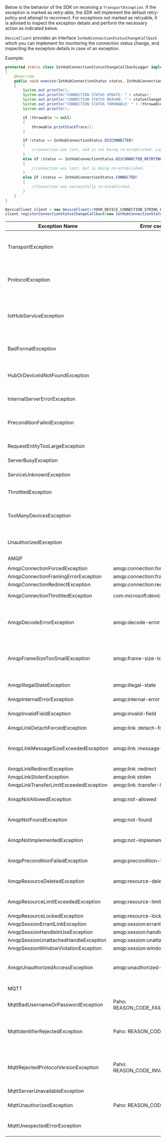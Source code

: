 Below is the behavior of the SDK on receiving a `TransportException`. If the exception is marked as retry-able, the SDK will implement the default retry-policy and attempt to reconnect. For exceptions not marked as retryable, it is advised to inspect the exception details and perform the necessary action as indicated below.

`DeviceClient` provides an interface `IotHubConnectionStatusChangeCallback` which you can implement for monitoring the connection status change, and inspecting the exception details in case of an exception.

Example:
```java
protected static class IotHubConnectionStatusChangeCallbackLogger implements IotHubConnectionStatusChangeCallback
{
    @Override
    public void execute(IotHubConnectionStatus status, IotHubConnectionStatusChangeReason statusChangeReason, Throwable throwable, Object callbackContext)
    {
        System.out.println();
        System.out.println("CONNECTION STATUS UPDATE: " + status);
        System.out.println("CONNECTION STATUS REASON: " + statusChangeReason);
        System.out.println("CONNECTION STATUS THROWABLE: " + (throwable == null ? "null" : throwable.getMessage()));
        System.out.println();

        if (throwable != null)
        {
            throwable.printStackTrace();
        }

        if (status == IotHubConnectionStatus.DISCONNECTED)
        {
            //connection was lost, and is not being re-established. Look at provided exception for how to resolve this issue. 
        }
        else if (status == IotHubConnectionStatus.DISCONNECTED_RETRYING)
        {
            //connection was lost, but is being re-established. 
        }
        else if (status == IotHubConnectionStatus.CONNECTED)
        {
            //Connection was successfully re-established. 
        }
    }
}

DeviceClient client = new DeviceClient(<YOUR_DEVICE_CONNECTION_STRING_HERE>, IotHubClientProtocol.AMQPS);
client.registerConnectionStatusChangeCallback(new IotHubConnectionStatusChangeCallbackLogger(), client);
```


|Exception Name |Error code (if available) |isRetryable  |Action                 |
|------|------|------|------|
| TransportException | | No | Unrecognized transport exceptions are not retried. Inspect the throwable for additional details|
| ProtocolException | | No | Unrecognized protocol exceptions are not retried. Inspect the throwable for additional details|
| IotHubServiceException | | No | Thrown when the Service returns an Unknown Status Code; contact CSS with logs and Exception details |
| BadFormatException | | No | Thrown when service receives a Bad Request; inspect the request being sent |
| HubOrDeviceIdNotFoundException | | No | Inspect the exception details and verify that device/ IoT Hub being used exists |
| InternalServerErrorException | | No | Inspect the logs, and contact service with exception details |
| PreconditionFailedException | | No | Thrown when some IoT Hub precondition is not met; collect logs and contact service |
| RequestEntityTooLargeException | | No | Inspect the logs, and contact service with exception details |
| ServerBusyException | | Yes | SDK will retry |
| ServiceUnknownException | | No | Inspect the logs, and contact service with exception details |
| ThrottledException | | Yes | SDK will retry, with backoff |
| TooManyDevicesException | | No | Too many devices on your hub instance, clean up unused devices or scale up the hub instance |
| UnauthorizedException | | No | Verify your credentials and make sure they are up-to-date. |
| | | | 
| AMQP | | | 
| | | | 
| AmqpConnectionForcedException | amqp:connection:forced error | Yes | SDK will retry |
| AmqpConnectionFramingErrorException | amqp:connection:framing-error | Yes | SDK will retry |
| AmqpConnectionRedirectException | amqp:connection:redirect | Yes | SDK will retry |
| AmqpConnectionThrottledException | com.microsoft:device-container-throttled | Yes | SDK will retry, with backoff |
| AmqpDecodeErrorException | amqp:decode-error | No | Mis-match between AMQP message sent by client and received by service; collect logs and contact service |
| AmqpFrameSizeTooSmallException | amqp:frame-size-too-small | No | The AMQP message is not being formed correctly by the SDK, collect logs and contact SDK team |
| AmqpIllegalStateException | amqp:illegal-state | No | Inspect the exception details, collect logs and contact service |
| AmqpInternalErrorException | amqp:internal-error | Yes | SDK will retry |
| AmqpInvalidFieldException | amqp:invalid-field | No | Inspect the exception details, collect logs and contact service |
| AmqpLinkDetachForcedException | amqp:link :detach-forced | Yes | SDK will retry |
| AmqpLinkMessageSizeExceededException | amqp:link :message-size-exceeded | No | The AMQP message size exceeded the value supported by the link, collect logs and contact service |
| AmqpLinkRedirectException	| amqp:link :redirect | Yes | SDK will retry | 
| AmqpLinkStolenException | amqp:link stolen | Yes | SDK will retry |
| AmqpLinkTransferLimitExceededException | amqp:link :transfer-limit-exceeded | Yes | SDK will retry |
| AmqpNotAllowedException	| amqp:not-allowed | No | Inspect the exception details, collect logs and contact service |
| AmqpNotFoundException | amqp:not-found | No | Inspect the exception details, collect logs and contact service |
| AmqpNotImplementedException | amqp:not-implemented | No | Inspect the exception details, collect logs and contact service |
| AmqpPreconditionFailedException | amqp:precondition-failed | No | Inspect the exception details, collect logs and contact service |
| AmqpResourceDeletedException | amqp:resource-deleted | No | Inspect the exception details, collect logs and contact service |
| AmqpResourceLimitExceededException | amqp:resource-limit-exceeded | No | Inspect the exception details, collect logs and contact service |
| AmqpResourceLockedException | amqp:resource-locked | Yes | SDK will retry |
| AmqpSessionErrantLinkException | amqp:session:errant-link | Yes | SDK will retry |
| AmqpSessionHandleInUseException | amqp:session:handle-in-use | Yes | SDK will retry |
| AmqpSessionUnattachedHandleException | amqp:session:unattached-handle | Yes | SDK will retry |
| AmqpSessionWindowViolationException | amqp:session:window-violation | Yes | SDK will retry |
| AmqpUnauthorizedAccessException | amqp:unauthorized-access | No | SDK will throw `UnauthorizedException` with Connection status reason `BAD_CREDENTIAL` |
| | | | 
| MQTT | | | 
| | | | 
| MqttBadUsernameOrPasswordException | Paho: REASON_CODE_FAILED_AUTHENTICATION | No | Verify your credentials and make sure they are up-to-date. |
| MqttIdentifierRejectedException | Paho: REASON_CODE_INVALID_CLIENT_ID | No | Verify that the device ID/ module ID being used for connection exists on your hub instance |
| MqttRejectedProtocolVersionException | Paho: REASON_CODE_INVALID_PROTOCOL_VERSION | No | The MQTT version being specified by the SDK is not supported by the service; collect logs and contact SDK team |
| MqttServerUnavailableException | | Yes | SDK will retry | 
| MqttUnauthorizedException | Paho: REASON_CODE_NOT_AUTHORIZED | No | Verify your credentials and make sure they are up-to-date. |
| MqttUnexpectedErrorException | | No | Inspect the exception details, collect logs and contact service |